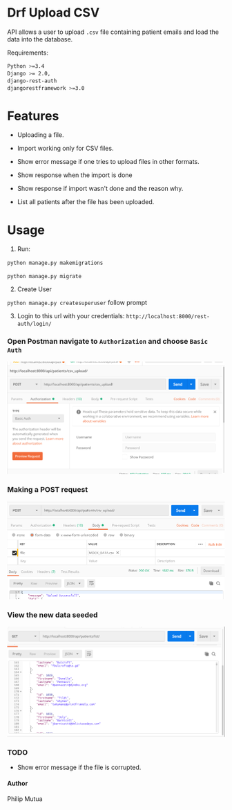 # Drf Upload CSV

API allows a user to upload `.csv` file containing patient emails and load the data into the database.

Requirements:
```bash
Python >=3.4
Django >= 2.0,
django-rest-auth
djangorestframework >=3.0
```

# Features

- Uploading a file.

- Import working only for CSV files.

- Show error message if one tries to upload files in other formats.

- Show response when the import is done

- Show response if import wasn't done and the reason why.

- List all patients after the file has been uploaded.


# Usage 

1. Run:

`python manage.py makemigrations`

`python manage.py migrate`


2. Create User

`python manage.py createsuperuser` follow prompt


3. Login to this url with your credentials: `http://localhost:8000/rest-auth/login/`


### Open Postman navigate to `Authorization` and choose  `Basic Auth`


![alt text](/static/postman.PNG)


### Making a POST request


![alt text](/static/postman01.PNG)


### View the new data seeded 

![alt text](/static/postman03.PNG)

### TODO 

- Show error message if the file is corrupted.



#### Author 

Philip Mutua 
